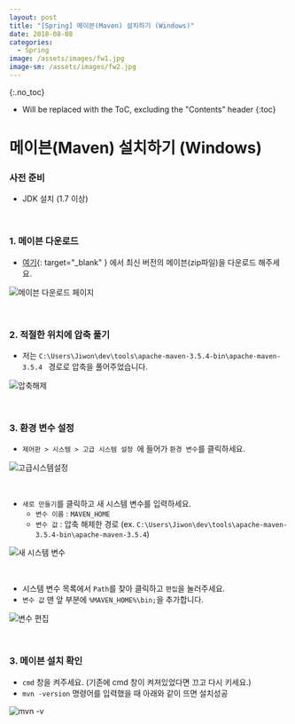 ```yaml
---
layout: post
title: "[Spring] 메이븐(Maven) 설치하기 (Windows)"
date: 2018-08-08
categories:
  - Spring
image: /assets/images/fw1.jpg
image-sm: /assets/images/fw2.jpg
---
```


{:.no_toc}

* Will be replaced with the ToC, excluding the "Contents" header
{:toc}  

# 메이븐(Maven) 설치하기 (Windows)

### 사전 준비

- JDK 설치 (1.7 이상) 

<br>

### 1. 메이븐 다운로드

- [여기](https://maven.apache.org/download.cgi#){: target="_blank" } 에서 최신 버전의 메이븐(zip파일)을 다운로드 해주세요.

![메이븐 다운로드 페이지](https://farm2.staticflickr.com/1818/30047344308_2c077270c9_b.jpg)

<br>

### 2. 적절한 위치에 압축 풀기

- 저는 `C:\Users\Jiwon\dev\tools\apache-maven-3.5.4-bin\apache-maven-3.5.4 ` 경로로 압축을 풀어주었습니다.

![압축해제](https://c1.staticflickr.com/1/930/43199405244_7139a60bec_b.jpg)

<br>

### 3. 환경 변수 설정

- `제어판 > 시스템 > 고급 시스템 설정 `에 들어가 `환경 변수`를 클릭하세요.

![고급시스템설정](https://farm1.staticflickr.com/932/43917762251_8c299236d2_o.png)



<br>

- `새로 만들기`를 클릭하고 새 시스템 변수를 입력하세요.
  - `변수 이름` :  `MAVEN_HOME`
  - `변수 값` : 압축 해제한 경로 (ex.  `C:\Users\Jiwon\dev\tools\apache-maven-3.5.4-bin\apache-maven-3.5.4`)

![새 시스템 변수](https://farm1.staticflickr.com/929/43014988235_7c2c2c5457_o.png)



<br>

- 시스템 변수 목록에서 `Path`를 찾아 클릭하고 `편집`을 눌러주세요.
- `변수 값`  맨 앞 부분에 `%MAVEN_HOME%\bin;`을 추가합니다.

![변수 편집](https://farm1.staticflickr.com/940/43201735214_09c182a23b_o.png)

<br>

### 3. 메이븐 설치 확인

- `cmd` 창을 켜주세요. (기존에 cmd 창이 켜져있었다면 끄고 다시 키세요.)
- `mvn -version` 명령어를 입력했을 때 아래와 같이 뜨면 설치성공

![mvn -v](https://farm1.staticflickr.com/850/43015300125_0339a1d807_o.png)
